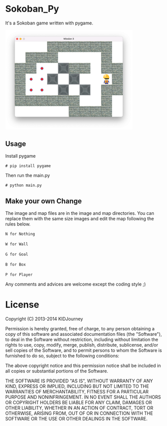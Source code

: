 # Sokoban_Py

It's a Sokoban game written with pygame.

<img src="img/ScreenShot.png" width=400>

## Usage

Install pygame 

    # pip install pygame

Then run the main.py

    # python main.py

## Make your own Change

The image and map files are in the image and map directories. You can replace them with the same size images and edit the map following the rules below.

    N for Nothing

    W for Wall

    G for Goal

    B for Box

    P for Player

Any comments and advices are welcome except the coding style ;)

# License

Copyright (C) 2013-2014 KIDJourney

Permission is hereby granted, free of charge, to any person obtaining a copy
of this software and associated documentation files (the "Software"), to deal
in the Software without restriction, including without limitation the rights
to use, copy, modify, merge, publish, distribute, sublicense, and/or sell
copies of the Software, and to permit persons to whom the Software is
furnished to do so, subject to the following conditions:

The above copyright notice and this permission notice shall be included in
all copies or substantial portions of the Software.

THE SOFTWARE IS PROVIDED "AS IS", WITHOUT WARRANTY OF ANY KIND, EXPRESS OR
IMPLIED, INCLUDING BUT NOT LIMITED TO THE WARRANTIES OF MERCHANTABILITY,
FITNESS FOR A PARTICULAR PURPOSE AND NONINFRINGEMENT. IN NO EVENT SHALL THE
AUTHORS OR COPYRIGHT HOLDERS BE LIABLE FOR ANY CLAIM, DAMAGES OR OTHER
LIABILITY, WHETHER IN AN ACTION OF CONTRACT, TORT OR OTHERWISE, ARISING FROM,
OUT OF OR IN CONNECTION WITH THE SOFTWARE OR THE USE OR OTHER DEALINGS IN
THE SOFTWARE.

